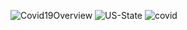 ![Covid19Overview](https://github.com/user-attachments/assets/3c1b1cb4-5303-4ff3-8a06-f020d682441b)
![US-State](https://github.com/user-attachments/assets/ef2455d0-8b0f-4599-9f6e-3a6f172aa6eb)
![covid](https://github.com/user-attachments/assets/93b64012-0215-4ad0-8415-a678dbdaf2a6)
